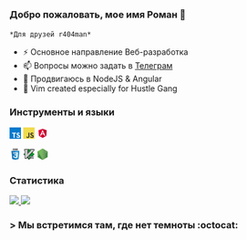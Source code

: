 ### Добро пожаловать, мое имя Роман 👋
    *Для друзей r404man*
- ⚡ Oсновное направление Веб-разработка
- 📫 Вопросы можно задать в [Телеграм](@err0man)
- 🔭 Продвигаюсь в NodeJS & Angular
- 🤔 Vim created especially for Hustle Gang 

### Инструменты и языки 
<code><img height="20" src="https://raw.githubusercontent.com/github/explore/80688e429a7d4ef2fca1e82350fe8e3517d3494d/topics/typescript/typescript.png"></code> 
<code><img height="20" src="https://raw.githubusercontent.com/github/explore/80688e429a7d4ef2fca1e82350fe8e3517d3494d/topics/javascript/javascript.png"></code>
<code><img height="20" src="https://raw.githubusercontent.com/github/explore/80688e429a7d4ef2fca1e82350fe8e3517d3494d/topics/angular/angular.png"></code>

<code><img height="20" src="https://raw.githubusercontent.com/github/explore/80688e429a7d4ef2fca1e82350fe8e3517d3494d/topics/css/css.png"></code>
<code><img height="20" src="https://raw.githubusercontent.com/github/explore/80688e429a7d4ef2fca1e82350fe8e3517d3494d/topics/vim/vim.png"></code>
<code><img height="20" src="https://raw.githubusercontent.com/github/explore/80688e429a7d4ef2fca1e82350fe8e3517d3494d/topics/nodejs/nodejs.png"></code>    

### Cтатистика
<a href="https://github.com/r404man">
  <img src="https://github-readme-stats.vercel.app/api/top-langs/?username=r404man&theme=light&hide_langs_below=1" />
</a>
<a href="https://github.com/r404man">
 <img src="https://github-readme-stats.vercel.app/api?username=r404man&show_icons=true&theme=light&line_height=27" />
</a>

### > Мы встретимся там, где нет темноты :octocat:

<!--
**r404man/r404man** is a ✨ _special_ ✨ repository because its `README.md` (this file) appears on your GitHub profile.
-->
